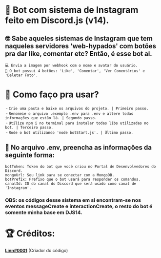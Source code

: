 # 📸 Bot com sistema de Instagram feito em Discord.js (v14).
## 🤓 Sabe aqueles sistemas de Instagram que tem naqueles servidores 'web-hypados' com botões pra dar like, comentar etc? Então, é esse bot ai.
```
💻 Envia a imagem por webhook com o nome e avatar do usuário. 
🎾 O bot possui 4 botões: 'Like', 'Comentar', 'Ver Comentários' e 'Deletar Foto'.
```

# 🏡 Como faço pra usar?
```
・Crie uma pasta e baixe os arquivos do projeto. | Primeiro passo.
・Renomeie o arquivo .exemplo .env para .env e altere todas informações que estão lá. | Segundo passo.
・Utilize npm i no terminal para instalar todas libs utilizadas no bot. | Terceiro passo.
・Rode o bot utilizando 'node botStart.js'. | Último passo.
```

## 🚨 No arquivo .env, preencha as informações da seguinte forma:
```
botToken: Token do bot que você criou no Portal de Desenvolvedores do Discord.
mongoUrl: Seu link para se conectar com a MongoDB.
botPrefix: Prefixo que o bot usará para responder os comandos.
canalId: ID do canal do Discord que será usado como canal de 'Instagram'.
```

### OBS: os códigos desse sistema em si encontram-se nos eventos messageCreate e interactionCreate, o resto do bot é somente minha base em DJS14.

# 🏆 Créditos:

**[Linn#0001](https://discord.gg/nayeon)** (Criador do código)
